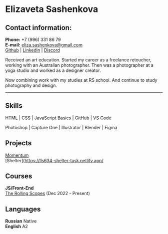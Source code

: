 # Elizaveta Sashenkova

## Contact information:
**Phone:** +7 (996) 331 86 79\
**E-mail:** eliza.sashenkova@gmail.com\
[Github](https://github.com/llS634) | [Linkedin](https://www.linkedin.com/in/elisash/) | [Discord](@LiSH#3509)

Received an art education. Started my career as a freelance retoucher, working with an Australian photographer. Then was a photographer at a yoga studio and worked as a designer creator. 

Now combining work with my studies at RS school. And continue to study photography and design.
***

## Skills
HTML | CSS | JavaScript Basics | GitHub | VS Code

Photoshop | Capture One | Illustrator | Blender | Figma

## Projects
[Momentum](https://glittering-swan-6b67b8.netlify.app/)\
[Shelter](https://lls634-shelter-task.netlify.app/

## Courses
**JS/Front-End**\
[The Rolling Scopes](https://rs.school/) (Dec 2022 - Present)

## Languages
**Russian** Native\
**English** A2
